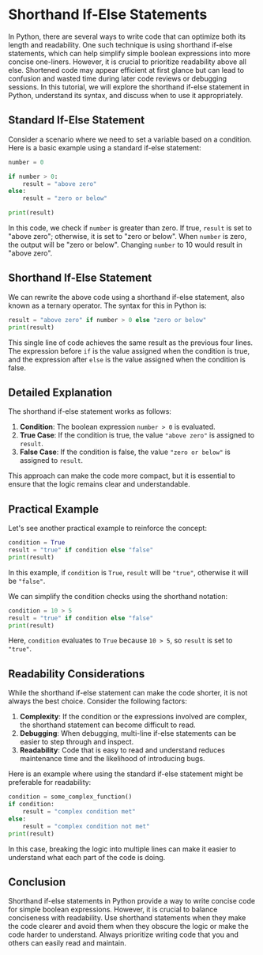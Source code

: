 # Shorthand If-Else Statements

In Python, there are several ways to write code that can optimize both its length and readability. One such technique is using shorthand if-else statements, which can help simplify simple boolean expressions into more concise one-liners. However, it is crucial to prioritize readability above all else. Shortened code may appear efficient at first glance but can lead to confusion and wasted time during later code reviews or debugging sessions. In this tutorial, we will explore the shorthand if-else statement in Python, understand its syntax, and discuss when to use it appropriately.

## Standard If-Else Statement

Consider a scenario where we need to set a variable based on a condition. Here is a basic example using a standard if-else statement:

```python
number = 0

if number > 0:
    result = "above zero"
else:
    result = "zero or below"

print(result)
```

In this code, we check if `number` is greater than zero. If true, `result` is set to "above zero"; otherwise, it is set to "zero or below". When `number` is zero, the output will be "zero or below". Changing `number` to 10 would result in "above zero".

## Shorthand If-Else Statement

We can rewrite the above code using a shorthand if-else statement, also known as a ternary operator. The syntax for this in Python is:

```python
result = "above zero" if number > 0 else "zero or below"
print(result)
```

This single line of code achieves the same result as the previous four lines. The expression before `if` is the value assigned when the condition is true, and the expression after `else` is the value assigned when the condition is false.

## Detailed Explanation

The shorthand if-else statement works as follows:

1. **Condition**: The boolean expression `number > 0` is evaluated.
2. **True Case**: If the condition is true, the value `"above zero"` is assigned to `result`.
3. **False Case**: If the condition is false, the value `"zero or below"` is assigned to `result`.

This approach can make the code more compact, but it is essential to ensure that the logic remains clear and understandable.

## Practical Example

Let's see another practical example to reinforce the concept:

```python
condition = True
result = "true" if condition else "false"
print(result)
```

In this example, if `condition` is `True`, `result` will be `"true"`, otherwise it will be `"false"`.

We can simplify the condition checks using the shorthand notation:

```python
condition = 10 > 5
result = "true" if condition else "false"
print(result)
```

Here, `condition` evaluates to `True` because `10 > 5`, so `result` is set to `"true"`.

## Readability Considerations

While the shorthand if-else statement can make the code shorter, it is not always the best choice. Consider the following factors:

1. **Complexity**: If the condition or the expressions involved are complex, the shorthand statement can become difficult to read.
2. **Debugging**: When debugging, multi-line if-else statements can be easier to step through and inspect.
3. **Readability**: Code that is easy to read and understand reduces maintenance time and the likelihood of introducing bugs.

Here is an example where using the standard if-else statement might be preferable for readability:

```python
condition = some_complex_function()
if condition:
    result = "complex condition met"
else:
    result = "complex condition not met"
print(result)
```

In this case, breaking the logic into multiple lines can make it easier to understand what each part of the code is doing.

## Conclusion

Shorthand if-else statements in Python provide a way to write concise code for simple boolean expressions. However, it is crucial to balance conciseness with readability. Use shorthand statements when they make the code clearer and avoid them when they obscure the logic or make the code harder to understand. Always prioritize writing code that you and others can easily read and maintain.
